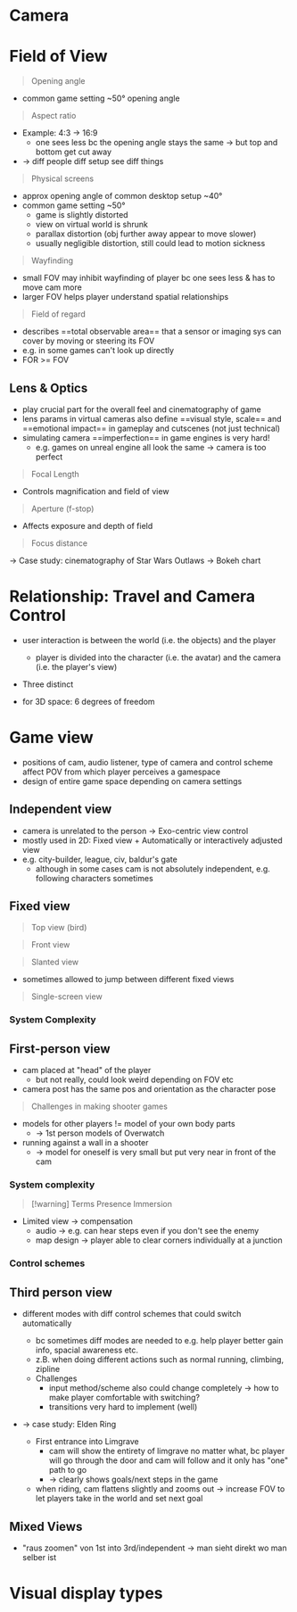 # Camera

# Field of View

> Opening angle
- common game setting ~50° opening angle

> Aspect ratio
- Example: 4:3 -> 16:9 
	- one sees less bc the opening angle stays the same -> but top and bottom get cut away
- -> diff people diff setup see diff things

> Physical screens
- approx opening angle of common desktop setup ~40°
- common game setting ~50°
	- game is slightly distorted
	- view on virtual world is shrunk
	- parallax distortion (obj further away appear to move slower)
	- usually negligible distortion, still could lead to motion sickness

> Wayfinding
- small FOV may inhibit wayfinding of player bc one sees less & has to move cam more
- larger FOV helps player understand spatial relationships

> Field of regard
- describes ==total observable area== that a sensor or imaging sys can cover by moving or steering its FOV
- e.g. in some games can't look up directly
- FOR >= FOV

## Lens & Optics
- play crucial part for the overall feel and cinematography of game
- lens params in virtual cameras also define ==visual style, scale== and ==emotional impact== in gameplay and cutscenes (not just technical)
- simulating camera ==imperfection== in game engines is very hard!
	- e.g. games on unreal engine all look the same -> camera is too perfect

> Focal Length
- Controls magnification and field of view

> Aperture (f-stop)
- Affects exposure and depth of field

> Focus distance


-> Case study: cinematography of Star Wars Outlaws
-> Bokeh chart

# Relationship: Travel and Camera Control
- user interaction is between the world (i.e. the objects) and the player
	- player is divided into the character (i.e. the avatar) and the camera (i.e. the player's view)

- Three distinct 
- for 3D space: 6 degrees of freedom



# Game view
- positions of cam, audio listener, type of camera and control scheme affect POV from which player perceives a gamespace
- design of entire game space depending on camera settings

## Independent view
- camera is unrelated to the person -> Exo-centric view control
- mostly used in 2D: Fixed view + Automatically or interactively adjusted view
- e.g. city-builder, league, civ, baldur's gate
	- although in some cases cam is not absolutely independent, e.g. following characters sometimes

## Fixed view

> Top view (bird)


> Front view

> Slanted view

- sometimes allowed to jump between different fixed views

> Single-screen view

### System Complexity


## First-person view
- cam placed at "head" of the player
	- but not really, could look weird depending on FOV etc
- camera post has the same pos and orientation as the character pose

> Challenges in making shooter games
- models for other players != model of your own body parts 
	- -> 1st person models of Overwatch
- running against a wall in a shooter
	- -> model for oneself is very small but put very near in front of the cam

### System complexity

> [!warning] Terms
> Presence
> Immersion

- Limited view -> compensation
	- audio -> e.g. can hear steps even if you don't see the enemy
	- map design -> player able to clear corners individually at a junction

### Control schemes



## Third person view
- different modes with diff control schemes that could switch automatically
	- bc sometimes diff modes are needed to e.g. help player better gain info, spacial awareness etc.
	- z.B. when doing different actions such as normal running, climbing, zipline
	- Challenges
		- input method/scheme also could change completely -> how to make player comfortable with switching? 
		- transitions very hard to implement (well)

- -> case study: Elden Ring 
	- First entrance into Limgrave
		- cam will show the entirety of limgrave no matter what, bc player will go through the door and cam will follow and it only has "one" path to go
		- -> clearly shows goals/next steps in the game
	- when riding, cam flattens slightly and zooms out -> increase FOV to let players take in the world and set next goal

## Mixed Views

- "raus zoomen" von 1st into 3rd/independent -> man sieht direkt wo man selber ist


# Visual display types
